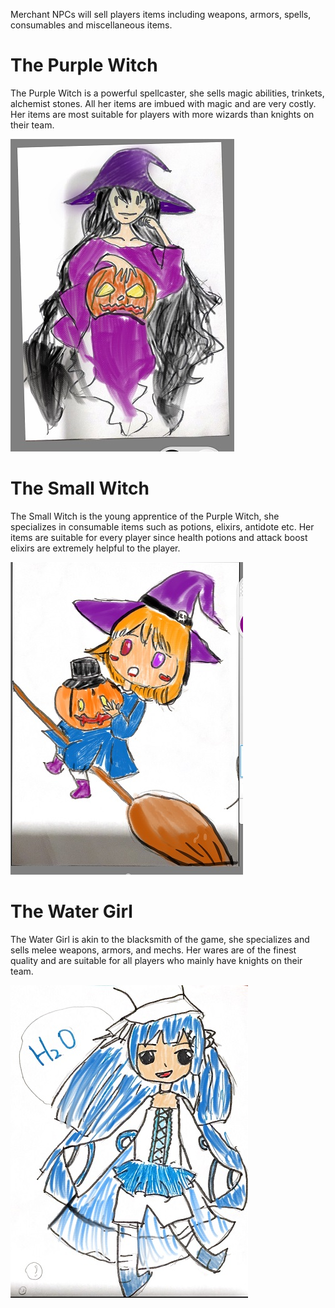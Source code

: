 Merchant NPCs will sell players items including weapons, armors, spells, consumables and miscellaneous items.

# The Purple Witch
The Purple Witch is a powerful spellcaster, she sells magic abilities, trinkets, alchemist stones. All her items are imbued with magic and are very costly. Her items are most suitable for players with more wizards than knights on their team.

![npc3](uploads/f11afcc46f4c6bb4a561fcd94cd44835/npc3.png)

# The Small Witch
The Small Witch is the young apprentice of the Purple Witch, she specializes in consumable items such as potions, elixirs, antidote etc. Her items are suitable for every player since health potions and attack boost elixirs are extremely helpful to the player.

![npc4](uploads/14b5f8761153d37c7bb9b323816595e5/npc4.png)

# The Water Girl
The Water Girl is akin to the blacksmith of the game, she specializes and sells melee weapons, armors, and mechs. Her wares are of the finest quality and are suitable for all players who mainly have knights on their team.

![npc5](uploads/c396091209f9152e9a8cb706846c58f1/npc5.png)